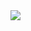 <img src="https://raw.githubusercontent.com/1N0T/images/master/global/animation1N0T.svg?sanitize=true">
